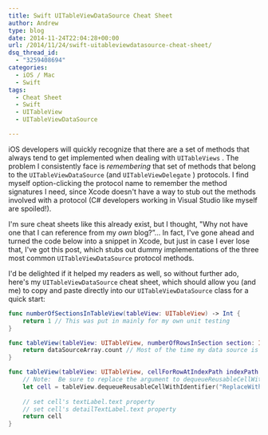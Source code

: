 ```yaml
---
title: Swift UITableViewDataSource Cheat Sheet
author: Andrew
type: blog
date: 2014-11-24T22:04:28+00:00
url: /2014/11/24/swift-uitableviewdatasource-cheat-sheet/
dsq_thread_id:
  - "3259408694"
categories:
  - iOS / Mac
  - Swift
tags:
  - Cheat Sheet
  - Swift
  - UITableView
  - UITableViewDataSource

---
```

iOS developers will quickly recognize that there are a set of methods that always tend to get implemented when dealing with `UITableViews` . The problem I consistently face is _remembering_ that set of methods that belong to the `UITableViewDataSource` (and `UITableViewDelegate` ) protocols. I find myself option-clicking the protocol name to remember the method signatures I need, since Xcode doesn't have a way to stub out the methods involved with a protocol (C# developers working in Visual Studio like myself are spoiled!).

I'm sure cheat sheets like this already exist, but I thought, "Why not have one that I can reference from my _own_ blog?&#8221;&#8230; In fact, I've gone ahead and turned the code below into a snippet in Xcode, but just in case I ever lose that, I've got this post, which stubs out dummy implementations of the three most common `UITableViewDataSource` protocol methods.

I'd be delighted if it helped my readers as well, so without further ado, here's my `UITableViewDataSource` cheat sheet, which should allow you (and me) to copy and paste directly into our `UITableViewDataSource` class for a quick start:

```swift
func numberOfSectionsInTableView(tableView: UITableView) -> Int {
    return 1 // This was put in mainly for my own unit testing
}

func tableView(tableView: UITableView, numberOfRowsInSection section: Int) -> Int {
    return dataSourceArray.count // Most of the time my data source is an array of something...  will replace with the actual name of the data source
}

func tableView(tableView: UITableView, cellForRowAtIndexPath indexPath: NSIndexPath) -> UITableViewCell {
    // Note:  Be sure to replace the argument to dequeueReusableCellWithIdentifier with the actual identifier string!
    let cell = tableView.dequeueReusableCellWithIdentifier("ReplaceWithCellIdentifier") as! UITableViewCell
    
    // set cell's textLabel.text property
    // set cell's detailTextLabel.text property
    return cell
}
```